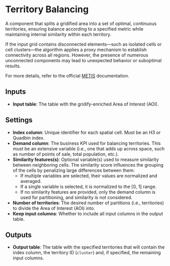 # Territory Balancing

A component that splits a gridified area into a set of optimal, continuous territories, ensuring balance according to a specified metric while maintaining internal similarity within each territory.

If the input grid contains disconnected elements—such as isolated cells or cell clusters—the algorithm applies a proxy mechanism to establish connectivity across all regions. However, the presence of numerous unconnected components may lead to unexpected behavior or suboptimal results.

For more details, refer to the official [METIS](https://metis.readthedocs.io/en/latest/) documentation.

## Inputs
- **Input table**: The table with the gridify-enriched Area of Interest (AOI).

## Settings
- **Index column**: Unique identifier for each spatial cell. Must be an H3 or Quadbin index.
- **Demand column**: The business KPI used for balancing territories. This must be an extensive variable (i.e., one that adds up across space, such as number of points of sale, total population, etc.).
- **Similarity features(s)**: Optional variable(s) used to measure similarity between neighboring cells. The similarity score influences the grouping of the cells by penalizing large differences between them:
  - If multiple variables are selected, their values are normalized and averaged.
  - If a single variable is selected, it is normalized to the [0, 1] range. 
  - If no similarity features are provided, only the demand column is used for partitioning, and similarity is not considered.
- **Number of territories**: The desired number of partitions (i.e., territories) to divide the Area of Interest (AOI) into.
- **Keep input columns**: Whether to include all input columns in the output table.

## Outputs
- **Output table**: The table with the specified territories that will contain the index column, the territory ID (`cluster`) and, if specified, the remaining input columns.
